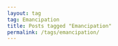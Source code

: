 ```yaml
---
layout: tag
tag: Emancipation
title: Posts tagged "Emancipation"
permalink: /tags/emancipation/
---
```

